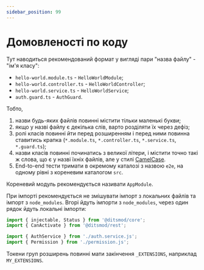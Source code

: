 ```yaml
---
sidebar_position: 99
---
```


# Домовленості по коду

Тут наводиться рекомендований формат у вигляді пари "назва файлу" - "ім'я класу":

- `hello-world.module.ts` - `HelloWorldModule`;
- `hello-world.controller.ts` - `HelloWorldController`;
- `hello-world.service.ts` - `HelloWorldService`;
- `auth.guard.ts` - `AuthGuard`.

Тобто,

1. назви будь-яких файлів повинні містити тільки маленькі букви;
2. якщо у назві файлу є декілька слів, варто розділяти їх через дефіз;
3. ролі класів повинні йти перед розширенням і перед ними повинна ставитись крапка
(`*.module.ts`, `*.controller.ts`, `*.service.ts`, `*.guard.ts`);
4. назви класів повинні починатись з великої літери, і містити точно такі ж слова, що є у назві їхніх файлів, але у стилі [CamelCase][1].
5. End-to-end тести тримати в окремому каталозі з назвою `e2e`, на одному рівні з кореневим каталогом `src`.

Кореневий модуль рекомендується називати `AppModule`.

При імпорті рекомендується не змішувати імпорт з локальних файлів та імпорт з `node_modules`. Вгорі йдуть імпорти з `node_modules`, через один рядок йдуть локальні імпорти:

```ts
import { injectable, Status } from '@ditsmod/core';
import { CanActivate } from '@ditsmod/rest';

import { AuthService } from './auth.service.js';
import { Permission } from './permission.js';
```

Токени груп розширень повинні мати закінчення `_EXTENSIONS`, наприклад `MY_EXTENSIONS`.

[1]: https://uk.wikipedia.org/wiki/%D0%92%D0%B5%D1%80%D0%B1%D0%BB%D1%8E%D0%B6%D0%B8%D0%B9_%D1%80%D0%B5%D0%B3%D1%96%D1%81%D1%82%D1%80
